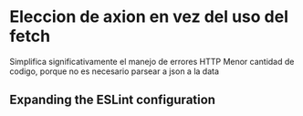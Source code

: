 # Eleccion de axion en vez del uso del fetch
Simplifica significativamente el manejo de errores HTTP
Menor cantidad de codigo, porque no es necesario parsear a json a la data


## Expanding the ESLint configuration

